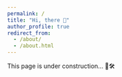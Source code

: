 ```yaml
---
permalink: /
title: "Hi, there 👋"
author_profile: true
redirect_from: 
  - /about/
  - /about.html
---
```


This page is under construction... 🚧🛠️



<script type='text/javascript' id='clustrmaps' src='//cdn.clustrmaps.com/map_v2.js?cl=ffffff&w=600&t=n&d=ty-XrizHVHJEJd-b-DURExc4tSM2udzhx1O15T36rVY&co=2d78ad&ct=ffffff&cmo=3acc3a&cmn=ff5353'></script>